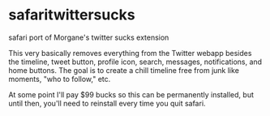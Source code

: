 # safaritwittersucks
safari port of Morgane's twitter sucks extension

This very basically removes everything from the Twitter webapp besides the timeline, tweet button, profile icon, search, messages, notifications, and home buttons.
The goal is to create a chill timeline free from junk like moments, "who to follow," etc.

At some point I'll pay $99 bucks so this can be permanently installed, but until then, you'll need to reinstall every time you quit safari.
